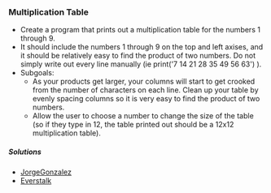 ### Multiplication Table
- Create a program that prints out a multiplication table for the numbers 1 through 9.
- It should include the numbers 1 through 9 on the top and left axises, and it should be relatively easy to find the product of two numbers. Do not simply write out every line manually (ie print('7 14 21 28 35 49 56 63') ).
- Subgoals:
  - As your products get larger, your columns will start to get crooked from the number of characters on each line. Clean up your table by evenly spacing columns so it is very easy to find the product of two numbers.
  - Allow the user to choose a number to change the size of the table (so if they type in 12, the table printed out should be a 12x12 multiplication table).

##### Solutions
- [JorgeGonzalez](https://github.com/JorgeGonzalez/Beginner-Project-Solutions/blob/master/multiplication-table/multable.py)
- [Everstalk](https://github.com/Everstalk/BP/blob/master/Multiplication-Table.py)
